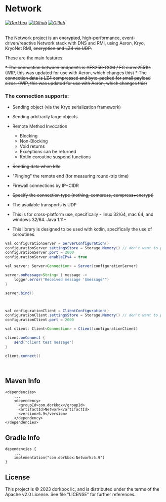 Network
=======

###### [![Dorkbox](https://badge.dorkbox.com/dorkbox.svg "Dorkbox")](https://git.dorkbox.com/dorkbox/Network) [![Github](https://badge.dorkbox.com/github.svg "Github")](https://github.com/dorkbox/Network) [![Gitlab](https://badge.dorkbox.com/gitlab.svg "Gitlab")](https://gitlab.com/dorkbox/Network)


The Network project is an ~~encrypted~~, high-performance, event-driven/reactive Network stack with DNS and RMI, using Aeron, Kryo, KryoNet RMI, ~~encryption and LZ4 via UDP.~~ 

These are the main features:

~~* The connection between endpoints is AES256-GCM / EC curve25519. (WIP, this was updated for use with Aeron, which changes this)~~
~~* The connection data is LZ4 compressed and byte-packed for small payload sizes. (WIP, this was updated for use with Aeron, which 
  changes this)~~
### The connection supports:
 - Sending object (via the Kryo serialization framework)
 - Sending arbitrarily large objects
 - Remote Method Invocation
   - Blocking
   - Non-Blocking
   - Void returns
   - Exceptions can be returned
   - Kotlin coroutine suspend functions
 - ~~Sending data when Idle~~
 - "Pinging" the remote end (for measuring round-trip time)
 - Firewall connections by IP+CIDR
 - ~~Specify the connection type (nothing, compress, compress+encrypt)~~
 
- The available transports is UDP

- This is for cross-platform use, specifically - linux 32/64, mac 64, and windows 32/64. Java 1.11+
- This library is designed to be used with kotlin, specifically the use of coroutines.
    
``` java
val configurationServer = ServerConfiguration()
configurationServer.settingsStore = Storage.Memory() // don't want to persist anything on disk!
configurationServer.port = 2000
configurationServer.enableIPv4 = true

val server: Server<Connection> = Server(configurationServer)

server.onMessage<String> { message ->
    logger.error("Received message '$message'")
}

server.bind()



val configurationClient = ClientConfiguration()
configurationClient.settingsStore = Storage.Memory() // don't want to persist anything on disk!
configurationClient.port = 2000

val client: Client<Connection> = Client(configurationClient)

client.onConnect {
    send("client test message")
}

client.connect()

```


&nbsp; 
&nbsp; 

Maven Info
---------
```
<dependencies>
    ...
    <dependency>
      <groupId>com.dorkbox</groupId>
      <artifactId>Network</artifactId>
      <version>6.9</version>
    </dependency>
</dependencies>
```

Gradle Info
---------
```
dependencies {
    ...
    implementation("com.dorkbox:Network:6.9")
}
```

License
---------
This project is © 2023 dorkbox llc, and is distributed under the terms of the Apache v2.0 License. See file "LICENSE" for further 
references.
